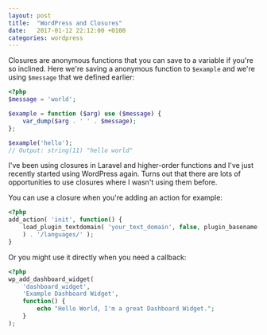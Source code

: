 ```yaml
---
layout: post
title:  "WordPress and Closures"
date:   2017-01-12 22:12:00 +0100
categories: wordpress
---
```

Closures are anonymous functions that you can save to a variable if you're so
inclined. Here we're saving a anonymous function to `$example` and we're using
`$message` that we defined earlier:

``` php
<?php
$message = 'world';

$example = function ($arg) use ($message) {
    var_dump($arg . ' ' . $message);
};

$example('hello');
// Output: string(11) "hello world"
```

I've been using closures in Laravel and higher-order functions and I've just
recently started using WordPress again. Turns out that there are lots of
opportunities to use closures where I wasn't using them before. 

You can use a closure when you're adding an action for example:

``` php
<?php
add_action( 'init', function() {
    load_plugin_textdomain( 'your_text_domain', false, plugin_basename( PLUGIN_PATH
    ) . '/languages/' );
}
```

Or you might use it directly when you need a callback:

``` php
<?php
wp_add_dashboard_widget(
    'dashboard_widget',
    'Example Dashboard Widget',
    function() {
        echo "Hello World, I'm a great Dashboard Widget.";
    }
);
```
